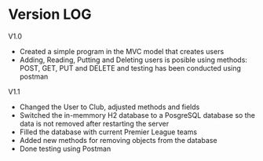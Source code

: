 # Version LOG
V1.0
  - Created a simple program in the MVC model that creates users
  - Adding, Reading, Putting and Deleting users is posible using methods: POST, GET, PUT and DELETE and testing has been conducted using postman

V1.1
  - Changed the User to Club, adjusted methods and fields
  - Switched the in-memmory H2 database to a PosgreSQL database so the data is not removed after restarting the server
  - Filled the database with current Premier League teams
  - Added new methods for removing objects from the database
  - Done testing using Postman
